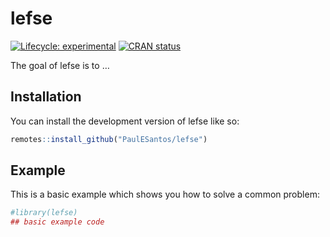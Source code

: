 
<!-- README.md is generated from README.Rmd. Please edit that file -->

# lefse

<!-- badges: start -->

[![Lifecycle:
experimental](https://img.shields.io/badge/lifecycle-experimental-orange.svg)](https://lifecycle.r-lib.org/articles/stages.html#experimental)
[![CRAN
status](https://www.r-pkg.org/badges/version/lefse)](https://CRAN.R-project.org/package=lefse)
<!-- badges: end -->

The goal of lefse is to …

## Installation

You can install the development version of lefse like so:

``` r
remotes::install_github("PaulESantos/lefse")
```

## Example

This is a basic example which shows you how to solve a common problem:

``` r
#library(lefse)
## basic example code
```
